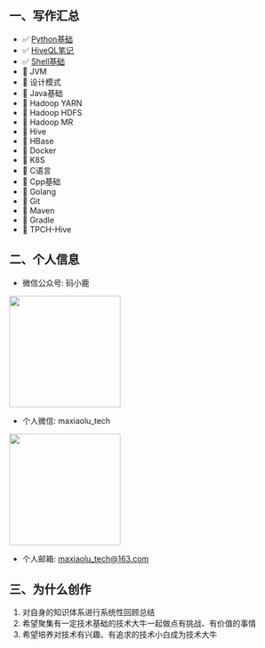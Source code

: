 ## 一、写作汇总
- :white_check_mark: [Python基础](https://maxiaolu.gitbook.io/python/)
- :white_check_mark: [HiveQL笔记](https://maxiaolu.gitbook.io/hiveql/)
- :white_check_mark: [Shell基础](https://maxiaolu.gitbook.io/shell/)
- :muscle: JVM
- :black_square_button: 设计模式
- :black_square_button: Java基础
- :black_square_button: Hadoop YARN
- :black_square_button: Hadoop HDFS
- :black_square_button: Hadoop MR
- :black_square_button: Hive
- :black_square_button: HBase
- :black_square_button: Docker
- :black_square_button: K8S
- :black_square_button: C语言
- :black_square_button: Cpp基础
- :black_square_button: Golang
- :black_square_button: Git
- :black_square_button: Maven
- :black_square_button: Gradle
- :black_square_button: TPCH-Hive

## 二、个人信息
- 微信公众号: 码小鹿
<img src=https://maxiaolu-1259561361.cos.ap-guangzhou.myqcloud.com/profile/%E5%85%AC%E4%BC%97%E5%8F%B7%E4%BA%8C%E7%BB%B4%E7%A0%81.jpg width=200/>

- 个人微信: maxiaolu_tech
<img src=https://maxiaolu-1259561361.cos.ap-guangzhou.myqcloud.com/profile/%E4%B8%AA%E4%BA%BA%E5%BE%AE%E4%BF%A1%E4%BA%8C%E7%BB%B4%E7%A0%81.jpg width=200/>

- 个人邮箱: maxiaolu_tech@163.com

## 三、为什么创作
1. 对自身的知识体系进行系统性回顾总结
2. 希望聚集有一定技术基础的技术大牛一起做点有挑战、有价值的事情
3. 希望培养对技术有兴趣、有追求的技术小白成为技术大牛
